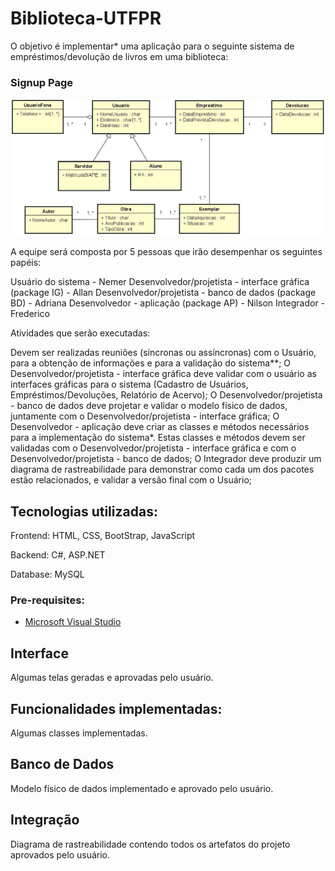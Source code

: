 # Biblioteca-UTFPR

O objetivo é implementar* uma aplicação para o seguinte sistema de empréstimos/devolução de livros em uma biblioteca:

### Signup Page 
<img src="DiagramaDeClasses.JPG"/>

A equipe será composta por 5 pessoas que irão desempenhar os seguintes papéis:

Usuário do sistema - Nemer
Desenvolvedor/projetista - interface gráfica (package IG) - Allan
Desenvolvedor/projetista - banco de dados (package BD) - Adriana
Desenvolvedor - aplicação (package AP) - Nilson 
Integrador - Frederico

Atividades que serão executadas:

Devem ser realizadas reuniões (síncronas ou assíncronas) com o Usuário, para a obtenção de informações e para a validação do sistema**;
O Desenvolvedor/projetista - interface gráfica deve validar com o usuário as interfaces gráficas para o sistema (Cadastro de Usuários, Empréstimos/Devoluções, Relatório de Acervo);
O Desenvolvedor/projetista - banco de dados deve projetar e validar o modelo físico de dados, juntamente com o Desenvolvedor/projetista - interface gráfica;
O Desenvolvedor - aplicação deve criar as classes e métodos necessários para a implementação do sistema*. Estas classes e métodos devem ser validadas com o Desenvolvedor/projetista - interface gráfica e com o Desenvolvedor/projetista - banco de dados;
O Integrador deve produzir um diagrama de rastreabilidade para demonstrar como cada um dos pacotes estão relacionados, e validar a versão final com o Usuário;

## Tecnologias utilizadas:

Frontend: HTML, CSS, BootStrap, JavaScript

Backend: C#, ASP.NET

Database: MySQL

### Pre-requisites:
* [Microsoft Visual Studio](https://visualstudio.microsoft.com/vs/community/)


## Interface
Algumas telas geradas e aprovadas pelo usuário.

## Funcionalidades implementadas:
Algumas classes implementadas. 

## Banco de Dados
Modelo físico de dados implementado e aprovado pelo usuário.

## Integração
Diagrama de rastreabilidade contendo todos os artefatos do projeto aprovados pelo usuário.

